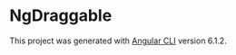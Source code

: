 # NgDraggable

This project was generated with [Angular CLI](https://github.com/angular/angular-cli) version 6.1.2.
